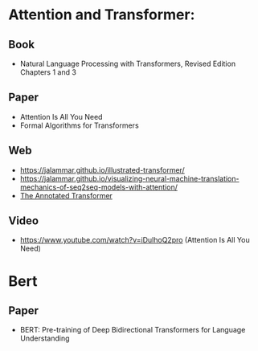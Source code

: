 # Attention and Transformer:
## Book
- Natural Language Processing with Transformers, Revised Edition Chapters 1 and 3

## Paper
- Attention Is All You Need
- Formal Algorithms for Transformers

## Web
- https://jalammar.github.io/illustrated-transformer/
- https://jalammar.github.io/visualizing-neural-machine-translation-mechanics-of-seq2seq-models-with-attention/
- [The Annotated Transformer](http://nlp.seas.harvard.edu/annotated-transformer/)

## Video
- https://www.youtube.com/watch?v=iDulhoQ2pro (Attention Is All You Need)

# Bert
## Paper
- BERT: Pre-training of Deep Bidirectional Transformers for Language Understanding